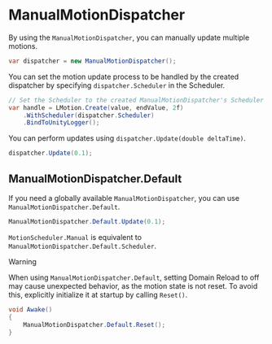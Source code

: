 # ManualMotionDispatcher

By using the `ManualMotionDispatcher`, you can manually update multiple motions.

```cs
var dispatcher = new ManualMotionDispatcher();
```

You can set the motion update process to be handled by the created dispatcher by specifying `dispatcher.Scheduler` in the Scheduler.

```cs
// Set the Scheduler to the created ManualMotionDispatcher's Scheduler
var handle = LMotion.Create(value, endValue, 2f)
    .WithScheduler(dispatcher.Scheduler)
    .BindToUnityLogger();
```

You can perform updates using `dispatcher.Update(double deltaTime)`.

```cs
dispatcher.Update(0.1);
```

## ManualMotionDispatcher.Default

If you need a globally available `ManualMotionDispatcher`, you can use `ManualMotionDispatcher.Default`.

```cs
ManualMotionDispatcher.Default.Update(0.1);
```

`MotionScheduler.Manual` is equivalent to `ManualMotionDispatcher.Default.Scheduler`.

> [!WARNING]
> When using `ManualMotionDispatcher.Default`, setting Domain Reload to off may cause unexpected behavior, as the motion state is not reset. To avoid this, explicitly initialize it at startup by calling `Reset()`.
> ```cs
> void Awake()
> {
>     ManualMotionDispatcher.Default.Reset();
> }
> ```
